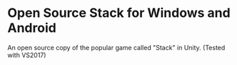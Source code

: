 # Open Source Stack for Windows and Android

An open source copy of the popular game called "Stack" in Unity. (Tested with VS2017)
